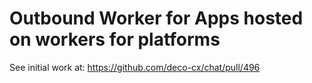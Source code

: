 # Outbound Worker for Apps hosted on workers for platforms

See initial work at: <https://github.com/deco-cx/chat/pull/496>
